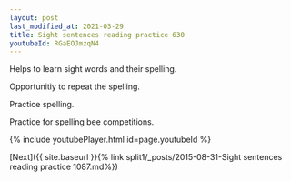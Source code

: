 ```yaml
---
layout: post
last_modified_at: 2021-03-29
title: Sight sentences reading practice 630
youtubeId: RGaEOJmzqN4
---
```

 
 
Helps to learn sight words and their spelling.

Opportunitiy to repeat the spelling. 

Practice spelling. 
 
Practice for spelling bee competitions. 
 
{% include youtubePlayer.html id=page.youtubeId %}
 
 

[Next]({{ site.baseurl }}{% link  split1/_posts/2015-08-31-Sight sentences reading practice 1087.md%})
 
